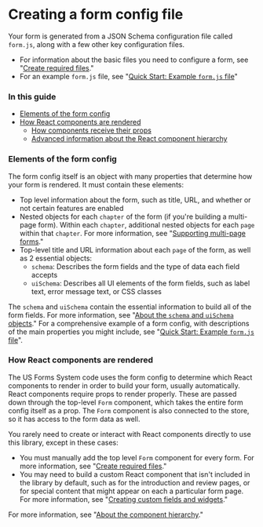 # Creating a form config file

Your form is generated from a JSON Schema configuration file called `form.js`, along with a few other key configuration files.

- For information about the basic files you need to configure a form, see "[Create required files](../getting-started/installing-the-us-forms-system-in-an-existing-application.md#create-required-files)."
- For an example `form.js` file, see "[Quick Start: Example `form.js` file](quick-start-example-formjs-file.md)"

### In this guide

- [Elements of the form config](#elements-of-the-form-config)
- [How React components are rendered](#how-react-components-are-rendered)
  - [How components receive their props](#how-components-receive-their-props)
  - [Advanced information about the React component hierarchy](#advanced-information-about-the-react-component-hierarchy)

### Elements of the form config

The form config itself is an object with many properties that determine how your form is rendered. It must contain these elements:
- Top level information about the form, such as title, URL, and whether or not certain features are enabled
- Nested objects for each `chapter` of the form (if you're building a multi-page form). Within each `chapter`, additional nested objects for each `page` within that `chapter`. For more information, see "[Supporting multi-page forms](../customizing-the-library/creating-custom-fields-and-widgets#supporting-multi-page-forms)."
- Top-level title and URL information about each `page` of the form, as well as 2 essential objects:
  - `schema`: Describes the form fields and the type of data each field accepts
  - `uiSchema`: Describes all UI elements of the form fields, such as label text, error message text, or CSS classes

The `schema` and `uiSchema` contain the essential information to build all of the form fields. For more information, see "[About the `schema` and `uiSchema` objects](about-the-schema-and-uischema-objects)." For a comprehensive example of a form config, with descriptions of the main properties you might include, see "[Quick Start: Example `form.js` file](quick-start-example-formjs-file.md)".

### How React components are rendered

The US Forms System code uses the form config to determine which React components to render in order to build your form, usually automatically. React components require props to render properly. These are passed down through the top-level `Form` component, which takes the entire form config itself as a prop. The `Form` component is also connected to the store, so it has access to the form data as well.

You rarely need to create or interact with React components directly to use this library, except in these cases:

- You must manually add the top level `Form` component for every form. For more information, see "[Create required files](../getting-started/installing-the-us-forms-system-in-an-existing-application#create-required-files)."
- You may need to build a custom React component that isn't included in the library by default, such as for the introduction and review pages, or for special content that might appear on each a particular form page. For more information, see "[Creating custom fields and widgets](../customizing-the-library/creating-custom-fields-and-widgets)."

For more information, see "[About the component hierarchy](../how-the-library-works/about-the-component-hierarchy)."
